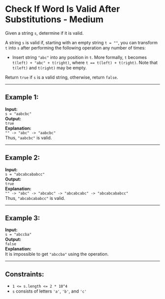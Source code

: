 # Check If Word Is Valid After Substitutions - Medium

Given a string `s`, determine if it is valid.

A string `s` is valid if, starting with an empty string `t = ""`, you can transform `t` into `s` after performing the following operation any number of times:

- Insert string `"abc"` into any position in `t`. More formally, `t` becomes `t(left) + "abc" + t(right)`, where `t == t(left) + t(right)`. Note that `t(left)` and `t(right)` may be empty.

Return `true` if `s` is a valid string, otherwise, return `false`.

---

## Example 1:
**Input:**  
`s = "aabcbc"`  
**Output:**  
`true`  
**Explanation:**  
`"" -> "abc" -> "aabcbc"`  
Thus, `"aabcbc"` is valid.

---

## Example 2:
**Input:**  
`s = "abcabcababcc"`  
**Output:**  
`true`  
**Explanation:**  
`"" -> "abc" -> "abcabc" -> "abcabcabc" -> "abcabcababcc"`  
Thus, `"abcabcababcc"` is valid.

---

## Example 3:
**Input:**  
`s = "abccba"`  
**Output:**  
`false`  
**Explanation:**  
It is impossible to get `"abccba"` using the operation.

---

## Constraints:
- `1 <= s.length <= 2 * 10^4`
- `s` consists of letters `'a'`, `'b'`, and `'c'`
